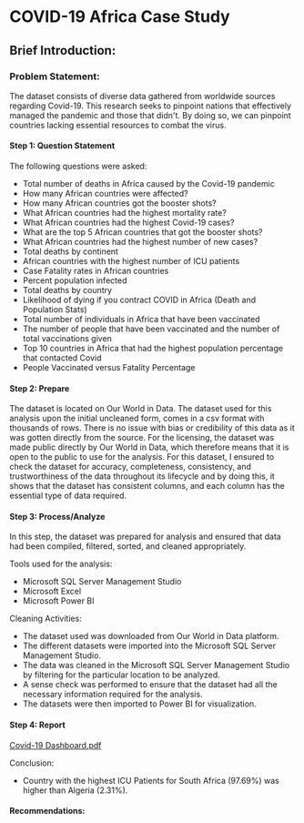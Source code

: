 # COVID-19 Africa Case Study

## Brief Introduction:
### Problem Statement: 
The dataset consists of diverse data gathered from worldwide sources regarding Covid-19. This research seeks to pinpoint nations that effectively managed the pandemic and those that didn't. By doing so, we can pinpoint countries lacking essential resources to combat the virus.

#### Step 1: Question Statement
The following questions were asked:

* Total number of deaths in Africa caused by the Covid-19 pandemic
* How many African countries were affected?
* How many African countries got the booster shots?
* What African countries had the highest mortality rate?
* What African countries had the highest Covid-19 cases?
* What are the top 5 African countries that got the booster shots?
* What African countries had the highest number of new cases?
* Total deaths by continent
* African countries with the highest number of ICU patients
* Case Fatality rates in African countries
* Percent population infected
* Total deaths by country
* Likelihood of dying if you contract COVID in Africa (Death and Population Stats)
* Total number of individuals in Africa that have been vaccinated
* The number of people that have been vaccinated and the number of total vaccinations given
* Top 10 countries in Africa that had the highest population percentage that contacted Covid
* People Vaccinated versus Fatality Percentage

#### Step 2: Prepare
The dataset is located on Our World in Data. The dataset used for this analysis upon the initial uncleaned form, comes in a csv format with thousands of rows. There is no issue with bias or credibility of this data as it was gotten directly from the source. For the licensing, the dataset was made public directly by Our World in Data, which therefore means that it is open to the public to use for the analysis. For this dataset, I ensured to check the dataset for accuracy, completeness, consistency, and trustworthiness of the data throughout its lifecycle and by doing this, it shows that the dataset has consistent columns, and each column has the essential type of data required.

#### Step 3: Process/Analyze
In this step, the dataset was prepared for analysis and ensured that data had been compiled, filtered, sorted, and cleaned appropriately.

Tools used for the analysis:

* Microsoft SQL Server Management Studio
* Microsoft Excel
* Microsoft Power BI

Cleaning Activities:

* The dataset used was downloaded from Our World in Data platform.
* The different datasets were imported into the Microsoft SQL Server Management Studio.
* The data was cleaned in the Microsoft SQL Server Management Studio by filtering for the particular location to be analyzed.
* A sense check was performed to ensure that the dataset had all the necessary information required for the analysis.
* The datasets were then imported to Power BI for visualization.


#### Step 4: Report
[Covid-19 Dashboard.pdf](https://github.com/Tosyne25/Covid-19-Case-Study-Africa-Edition/files/12836835/Covid-19.Dashboard.pdf)


Conclusion:
* Country with the highest ICU Patients for South Africa (97.69%) was higher than Algeria (2.31%).



#### Recommendations:







